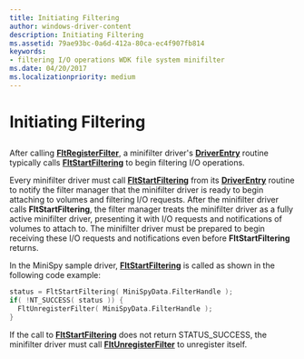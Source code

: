```yaml
---
title: Initiating Filtering
author: windows-driver-content
description: Initiating Filtering
ms.assetid: 79ae93bc-0a6d-412a-80ca-ec4f907fb814
keywords:
- filtering I/O operations WDK file system minifilter
ms.date: 04/20/2017
ms.localizationpriority: medium
---
```


# Initiating Filtering


## <span id="ddk_initiating_filtering_if"></span><span id="DDK_INITIATING_FILTERING_IF"></span>


After calling [**FltRegisterFilter**](https://msdn.microsoft.com/library/windows/hardware/ff544305), a minifilter driver's [**DriverEntry**](https://msdn.microsoft.com/library/windows/hardware/ff544113) routine typically calls [**FltStartFiltering**](https://msdn.microsoft.com/library/windows/hardware/ff544569) to begin filtering I/O operations.

Every minifilter driver must call [**FltStartFiltering**](https://msdn.microsoft.com/library/windows/hardware/ff544569) from its [**DriverEntry**](https://msdn.microsoft.com/library/windows/hardware/ff544113) routine to notify the filter manager that the minifilter driver is ready to begin attaching to volumes and filtering I/O requests. After the minifilter driver calls **FltStartFiltering**, the filter manager treats the minifilter driver as a fully active minifilter driver, presenting it with I/O requests and notifications of volumes to attach to. The minifilter driver must be prepared to begin receiving these I/O requests and notifications even before **FltStartFiltering** returns.

In the MiniSpy sample driver, [**FltStartFiltering**](https://msdn.microsoft.com/library/windows/hardware/ff544569) is called as shown in the following code example:

```cpp
status = FltStartFiltering( MiniSpyData.FilterHandle );
if( !NT_SUCCESS( status )) {
  FltUnregisterFilter( MiniSpyData.FilterHandle );
}
```

If the call to [**FltStartFiltering**](https://msdn.microsoft.com/library/windows/hardware/ff544569) does not return STATUS\_SUCCESS, the minifilter driver must call [**FltUnregisterFilter**](https://msdn.microsoft.com/library/windows/hardware/ff544606) to unregister itself.

 

 





